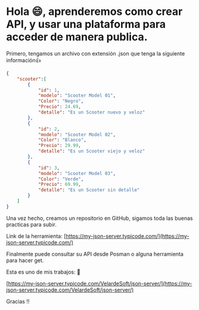 # Hola 😄, aprenderemos como crear API, y usar una plataforma para acceder de manera publica. 

Primero, tengamos un archivo con extensión .json que tenga la siguiente información👍

```json
{
    "scooter":[
        {
            "id": 1,
            "modelo": "Scooter Model 01",
            "Color": "Negro",
            "Precio": 24.69,
            "detalle": "Es un Scooter nuevo y veloz"
        },
        {
            "id": 2,
            "modelo": "Scooter Model 02",
            "Color": "Blanco",
            "Precio": 29.99,
            "detalle": "Es un Scooter viejo y veloz"
        },
        {
            "id": 3,
            "modelo": "Scooter Model 03",
            "Color": "Verde",
            "Precio": 69.99,
            "detalle": "Es un Scooter sin detalle"
        }
    ]
}
```

Una vez hecho, creamos un repositorio en GitHub, sigamos toda las buenas practicas para subir. 

Link de la herramienta: [https://my-json-server.typicode.com/](https://my-json-server.typicode.com/)

Finalmente puede consultar su API desde Posman o alguna herramienta para hacer get. 

Esta es uno de mis trabajos: 🚀

[https://my-json-server.typicode.com/VelardeSoft/json-server/](https://my-json-server.typicode.com/VelardeSoft/json-server/)



Gracias !!
